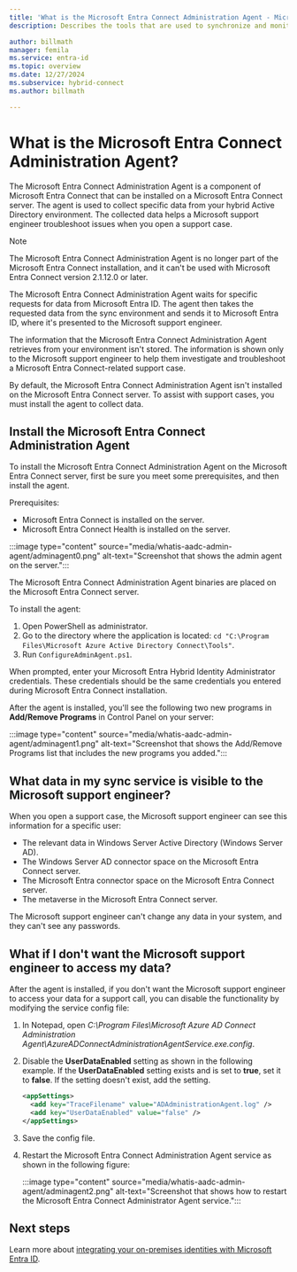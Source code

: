 ```yaml
---
title: 'What is the Microsoft Entra Connect Administration Agent - Microsoft Entra Connect'
description: Describes the tools that are used to synchronize and monitor your on-premises environment with Microsoft Entra ID.

author: billmath
manager: femila
ms.service: entra-id
ms.topic: overview
ms.date: 12/27/2024
ms.subservice: hybrid-connect
ms.author: billmath

---
```


# What is the Microsoft Entra Connect Administration Agent?

The Microsoft Entra Connect Administration Agent is a component of Microsoft Entra Connect that can be installed on a Microsoft Entra Connect server. The agent is used to collect specific data from your hybrid Active Directory environment. The collected data helps a Microsoft support engineer troubleshoot issues when you open a support case.

> [!NOTE]
> The Microsoft Entra Connect Administration Agent is no longer part of the Microsoft Entra Connect installation, and it can't be used with Microsoft Entra Connect version 2.1.12.0 or later.

The Microsoft Entra Connect Administration Agent waits for specific requests for data from Microsoft Entra ID.  The agent then takes the requested data from the sync environment and sends it to Microsoft Entra ID, where it's presented to the Microsoft support engineer.

The information that the Microsoft Entra Connect Administration Agent retrieves from your environment isn't stored. The information is shown only to the Microsoft support engineer to help them investigate and troubleshoot a Microsoft Entra Connect-related support case.

By default, the Microsoft Entra Connect Administration Agent isn't installed on the Microsoft Entra Connect server. To assist with support cases, you must install the agent to collect data.

<a name='install-the-azure-ad-connect-administration-agent'></a>

## Install the Microsoft Entra Connect Administration Agent

To install the Microsoft Entra Connect Administration Agent on the Microsoft Entra Connect server, first be sure you meet some prerequisites, and then install the agent.

Prerequisites:

- Microsoft Entra Connect is installed on the server.
- Microsoft Entra Connect Health is installed on the server.

:::image type="content" source="media/whatis-aadc-admin-agent/adminagent0.png" alt-text="Screenshot that shows the admin agent on the server.":::

The Microsoft Entra Connect Administration Agent binaries are placed on the Microsoft Entra Connect server.

To install the agent:

1. Open PowerShell as administrator.
1. Go to the directory where the application is located: `cd "C:\Program Files\Microsoft Azure Active Directory Connect\Tools"`.
1. Run `ConfigureAdminAgent.ps1`.

When prompted, enter your Microsoft Entra Hybrid Identity Administrator credentials. These credentials should be the same credentials you entered during Microsoft Entra Connect installation.

After the agent is installed, you'll see the following two new programs in **Add/Remove Programs** in Control Panel on your server:

:::image type="content" source="media/whatis-aadc-admin-agent/adminagent1.png" alt-text="Screenshot that shows the Add/Remove Programs list that includes the new programs you added.":::

## What data in my sync service is visible to the Microsoft support engineer?

When you open a support case, the Microsoft support engineer can see this information for a specific user:

- The relevant data in Windows Server Active Directory (Windows Server AD).
- The Windows Server AD connector space on the Microsoft Entra Connect server.
- The Microsoft Entra connector space on the Microsoft Entra Connect server.
- The metaverse in the Microsoft Entra Connect server.

The Microsoft support engineer can't change any data in your system, and they can't see any passwords.

## What if I don't want the Microsoft support engineer to access my data?

After the agent is installed, if you don't want the Microsoft support engineer to access your data for a support call, you can disable the functionality by modifying the service config file:

1. In Notepad, open *C:\Program Files\Microsoft Azure AD Connect Administration Agent\AzureADConnectAdministrationAgentService.exe.config*.
1. Disable the **UserDataEnabled** setting as shown in the following example. If the **UserDataEnabled** setting exists and is set to **true**, set it to **false**. If the setting doesn't exist, add the setting.

    ```xml
    <appSettings>
      <add key="TraceFilename" value="ADAdministrationAgent.log" />
      <add key="UserDataEnabled" value="false" />
    </appSettings>
    ```

1. Save the config file.
1. Restart the Microsoft Entra Connect Administration Agent service as shown in the following figure:

   :::image type="content" source="media/whatis-aadc-admin-agent/adminagent2.png" alt-text="Screenshot that shows how to restart the Microsoft Entra Connect Administrator Agent service.":::

## Next steps

Learn more about [integrating your on-premises identities with Microsoft Entra ID](../whatis-hybrid-identity.md).
